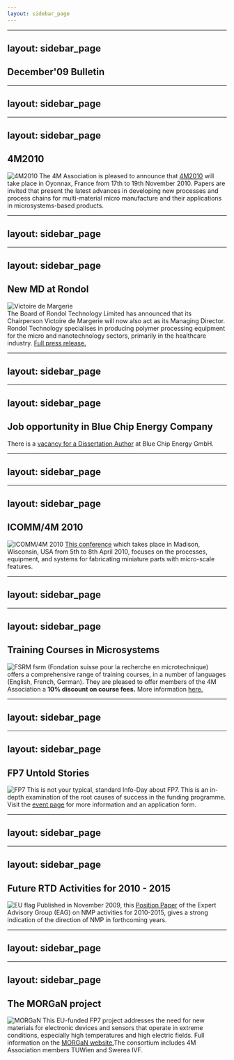 ```yaml
---
layout: sidebar_page
---
```


---
layout: sidebar_page
---

## December'09 Bulletin

<!--break-->
---
layout: sidebar_page
---

---
layout: sidebar_page
---

## 4M2010


![4M2010](/4m-association/assets/images/4m-logotight_web.png)
The 4M Association is pleased to announce that [4M2010](/4m-association/conference/201.html) will take place in Oyonnax, France from 17th to 19th November 2010. Papers are invited that present the latest advances in developing new processes and process chains for multi-material micro manufacture and their applications in microsystems-based products.  

---
layout: sidebar_page
---

---
layout: sidebar_page
---

## New MD at Rondol

![Victoire de Margerie](/4m-association/assets/images/Photo-Victoire_web.jpg)  
The Board of Rondol Technology Limited has announced that its Chairperson Victoire de Margerie will now also act as its Managing Director. Rondol Technology specialises in producing polymer processing equipment for the micro and nanotechnology sectors, primarily in the healthcare industry. [Full press release.](/4m-association/content/New-MD-Rondol.html)  

---
layout: sidebar_page
---

---
layout: sidebar_page
---

## Job opportunity in Blue Chip Energy Company

There is a [vacancy for a Dissertation Author](/4m-association/content/Job-opportunity-Blue-Chip-Eerg.html) at Blue Chip Energy GmbH.

---
layout: sidebar_page
---

---
layout: sidebar_page
---

## ICOMM/4M 2010

![ICOMM/4M 2010](/4m-association/assets/images/icomm_thumb_0.jpg) [This conference](http://www.conferencing.uwex.edu/conferences/ICOMM10/) which takes place in Madison, Wisconsin, USA from 5th to 8th April 2010, focuses on the processes, equipment, and systems for fabricating miniature parts with micro-scale features.  

---
layout: sidebar_page
---

---
layout: sidebar_page
---

## Training Courses in Microsystems

![FSRM](/4m-association/assets/images/FSRM_LOGO_web.gif)
fsrm (Fondation suisse pour la recherche en microtechnique) offers a comprehensive range of training courses, in a number of languages (English, French, German). They are pleased to offer members of the 4M Association a <b>10% discount on course fees.</b> More information [here.](/4m-association/content/fsrm-training-course.html)  

---
layout: sidebar_page
---

---
layout: sidebar_page
---

## FP7 Untold Stories

![FP7](/4m-association/assets/images/FP7-gen-RGB_web.jpg)  This is not your typical, standard Info-Day about FP7. This is an in-depth examination of the root causes of success in the funding programme.   
Visit the [event page](/4m-association/content/FP7-Untold-Storie.html) for more information and an application form.  

---
layout: sidebar_page
---

---
layout: sidebar_page
---

## Future RTD Activities for 2010 - 2015

![EU flag](/4m-association/assets/images/flag_eu_web.gif)  Published in November 2009, this [Position Paper](http://ec.europa.eu/research/industrial_technologies/pdf/nmp-expert-advisory-group-report_en.pdf) of the Expert Advisory Group (EAG) on NMP activities for 2010-2015, gives a strong indication of the direction of NMP in forthcoming years.  

---
layout: sidebar_page
---

---
layout: sidebar_page
---

## The MORGaN project

![MORGaN](/4m-association/assets/images/MorGaNweb.jpg)  This EU-funded FP7 project addresses the need for new materials for electronic devices and sensors that operate in extreme conditions, especially high temperatures and high electric fields. Full information on the [MORGaN website.](http://www.morganproject.eu/)The consortium includes 4M Association members TUWien and Swerea IVF.